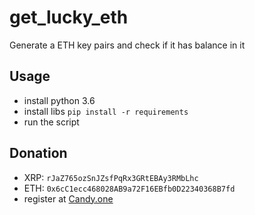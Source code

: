 # get_lucky_eth
Generate a ETH key pairs and check if it has balance in it

## Usage

* install python 3.6
* install libs ```pip install -r requirements```
* run the script

## Donation

* XRP: `rJaZ765ozSnJZsfPqRx3GRtEBAy3RMbLhc`
* ETH: `0x6cC1ecc468028AB9a72F16EBfb0D22340368B7fd`
* register at [Candy.one](https://candy.one/i/504417)
